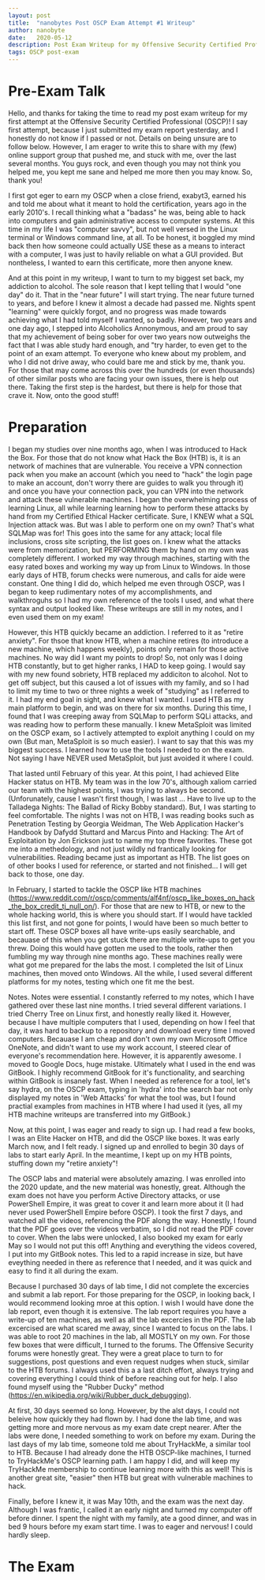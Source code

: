 ```yaml
---
layout: post
title:  "nanobytes Post OSCP Exam Attempt #1 Writeup"
author: nanobyte
date:   2020-05-12
description: Post Exam Writeup for my Offensive Security Certified Professional (OSCP) Attempt #1
tags: OSCP post-exam
---
```


<H1>Pre-Exam Talk</H1>

Hello, and thanks for taking the time to read my post exam writeup for my first attempt at the Offensive Security Certified Professional (OSCP)! I say first attempt, because I just submitted my exam report yesterday, and I honestly do not know if I passed or not. Details on being unsure are to follow below. However, I am erager to write this to share with my (few) online support group that pushed me, and stuck with me, over the last several months. You guys rock, and even though you may not think you helped me, you kept me sane and helped me more then you may know. So, thank you!

I first got eger to earn my OSCP when a close friend, exabyt3, earned his and told me about what it meant to hold the certification, years ago in the early 2010's. I recall thinking what a "badass" he was, being able to hack into computers and gain administrative access to computer systems. At this time in my life I was "computer savvy", but not well versed in the Linux terminal or Windows command line, at all. To be honest, it boggled my mind back then how someone could actually USE these as a means to interact with a computer, I was just to havily reliable on what a GUI provided. But nontheless, I wanted to earn this certificate, more then anyone knew.

And at this point in my writeup, I want to turn to my biggest set back, my addiction to alcohol. The sole reason that I kept telling that I would "one day" do it. That in the "near future" I will start trying. The near future turned to years, and before I knew it almost a decade had passed me. Nights spent "learning" were quickly forgot, and no progress was made towards achieving what I had told myself I wanted, so badly. However, two years and one day ago, I stepped into Alcoholics Annonymous, and am proud to say that my achievement of being sober for over two years now outweighs the fact that I was able study hard enough, and "try harder, to even get to the point of an exam attempt. To everyone who knew about my problem, and who I did not drive away, who could bare me and stick by me, thank you. For those that may come across this over the hundreds (or even thousands) of other similar posts who are facing your own issues, there is help out there. Taking the first step is the hardest, but there is help for those that crave it. Now, onto the good stuff!

<H1>Preparation</H1>

I began my studies over nine months ago, when I was introduced to Hack the Box. For those that do not know what Hack the Box (HTB) is, it is an network of machines that are vulnerable. You receive a VPN connection pack when you make an account (which you need to "hack" the login page to make an account, don't worry there are guides to walk you through it) and once you have your connection pack, you can VPN into the network and attack these vulnerable machines. I began the overwhelming process of learning Linux, all while learning learning how to perform these attacks by hand from my Certified Ethical Hacker certificate. Sure, I KNEW what a SQL Injection attack was. But was I able to perform one on my own? That's what SQLMap was for! This goes into the same for any attack; local file inclusions, cross site scripting, the list goes on. I knew what the attacks were from memorization, but PERFORMING them by hand on my own was completely different. I worked my way through machines, starting with the easy rated boxes and working my way up from Linux to Windows. In those early days of HTB, forum checks were numerous, and calls for aide were constant. One thing I did do, which helped me even through OSCP, was I began to keep rudimentary notes of my accomplishments, and walkthroguhs so I had my own reference of the tools I used, and what there syntax and output looked like. These writeups are still in my notes, and I even used them on my exam!

However, this HTB quickly became an addiction. I referred to it as "retire anxiety". For thsoe that know HTB, when a machine retires (to introduce a new machine, which happens weekly), points only remain for those active machines. No way did I want my points to drop! So, not only was I doing HTB constantly, but to get higher ranks, I HAD to keep going. I would say with my new found sobriety, HTB replaced my addiciton to alcohol. Not to get off subject, but this caused a lot of issues with my family, and so I had to limit my time to two or three nights a week of "studying" as I referred to it. I had my end goal in sight, and knew what I wanted. I used HTB as my main platform to begin, and was on there for six months. During this time, I found that I was creeping away from SQLMap to perform SQLi attacks, and was reading how to perform these manually. I knew MetaSploit was limited on the OSCP exam, so I actively attempted to exploit anything I could on my own (But man, MetaSploit is so much easier). I want to say that this was my biggest success. I learned how to use the tools I needed to on the exam. Not saying I have NEVER used MetaSploit, but just avoided it where I could. 

That lasted until February of this year. At this point, I had achieved Elite Hacker status on HTB. My team was in the low 70's, although xaliom carried our team with the highest points, I was trying to always be second. (Unforunately, cause I wasn't first though, I was last ... Have to live up to the Talladega Nights: The Ballad of Ricky Bobby standard). But, I was starting to feel comfortable. The nights I was not on HTB, I was reading books such as Penetration Testing by Georgia Weidman, The Web Application Hacker's Handbook by Dafydd Stuttard and Marcus Pinto and Hacking: The Art of Exploitation by Jon Erickson just to name my top three favorites. These got me into a methedology, and not just wildly nd frantically looking for vulnerabilities. Reading became just as important as HTB. The list goes on of other books I used for reference, or started and not finished... I will get back to those, one day.

In February, I started to tackle the OSCP like HTB machines (https://www.reddit.com/r/oscp/comments/alf4nf/oscp_like_boxes_on_hack_the_box_credit_tj_null_on/). For those that are new to HTB, or new to the whole hacking world, this is where you should start. If I would have tackled this list first, and not gone for points, I would have been so much better to start off. These OSCP boxes all have write-ups easily searchable, and becauase of this when you get stuck there are multiple write-ups to get you threw. Doing this would have gotten me used to the tools, rather then fumbling my way through nine months ago. These machines really were what got me prepared for the labs the most. I completed the lsit of Linux machines, then moved onto Windows. All the while, I used several different platforms for my notes, testing which one fit me the best.

Notes. Notes were essential. I constantly referred to my notes, which I have gathered over these last nine months. I tried several different variations. I tried Cherry Tree on Linux first, and honestly really liked it. However, because I have multiple computers that I used, depending on how I feel that day, it was hard to backup to a repository and download every time I moved computers. Becauase I am cheap and don't own my own Microsoft Office OneNote, and didn't want to use my work account, I steered clear of everyone's recommendation here. However, it is apparently awesome. I moved to Google Docs, huge mistake. Ultimately what I used in the end was GitBook. I highly recommend GitBook for it's functionality, and searching within GitBook is insanely fast. When I needed as reference for a tool, let's say hydra, on the OSCP exam, typing in 'hydra' into the search bar not only displayed my notes in 'Web Attacks' for what the tool was, but I found practial examples from machines in HTB where I had used it (yes, all my HTB machine writeups are transferred into my GitBook.)

Now, at this point, I was eager and ready to sign up. I had read a few books, I was an Elite Hacker on HTB, and did the OSCP like boxes. It was early March now, and I felt ready. I signed up and enrolled to begin 30 days of labs to start early April. In the meantime, I kept up on my HTB points, stuffing down my "retire anxiety"!

The OSCP labs and material were absolutely amazing. I was enrolled into the 2020 update, and the new material was honestly, great. Although the exam does not have you perform Active Directory attacks, or use PowerShell Empire, it was great to cover it and learn more about it (I had never used PowerShell Empire before OSCP). I took the first 7 days, and watched all the videos, referencing the PDF along the way. Honestly, I found that the PDF goes over the videos verbatim, so I did not read the PDF cover to cover. When the labs were unlocked, I also booked my exam for early May so I would not put this off! Anything and everything the videos covered, I put into my GitBook notes. This led to a rapid increase in size, but have eveything needed in there as reference that I needed, and it was quick and easy to find it all during the exam.

Because I purchased 30 days of lab time, I did not complete the excercies and submit a lab report. For those preparing for the OSCP, in looking back, I would recommend looking mroe at this option. I wish I would have done the lab report, even though it is extensive. The lab report requires you have a write-up of ten machines, as well as all the lab excercies in the PDF. The lab excercised are what scared me away, since I wanted to focus on the labs. I was able to root 20 machines in the lab, all MOSTLY on my own. For those few boxes that were difficult, I turned to the forums. The Offensive Security forums were honestly great. They were a great place to turn to for suggestions, post questions and even request nudges when stuck, similar to the HTB forums. I always used this a a last ditch effort, always trying and covering everything I could think of before reaching out for help. I also found myself using the "Rubber Ducky" method (https://en.wikipedia.org/wiki/Rubber_duck_debugging).

At first, 30 days seemed so long. However, by the alst days, I could not beleive how quickly they had flown by. I had done the lab time, and was getting more and more nervous as my exam date crept nearer. After the labs were done, I needed something to work on before my exam. During the last days of my lab time, someone told me about TryHackMe, a similar tool to HTB. Because I had already done the HTB OSCP-like machines, I turned to TryHackMe's OSCP learning path. I am happy I did, and will keep my TryHackMe membership to continue learning more with this as well! This is another great site, "easier" then HTB but great with vulnerable machines to hack.

Finally, before I knew it, it was May 10th, and the exam was the next day. Although I was frantic, I called it an early night and turned my computer off before dinner. I spent the night with my family, ate a good dinner, and was in bed 9 hours before my exam start time. I was to eager and nervous! I could hardly sleep.

<H1>The Exam</H1>
